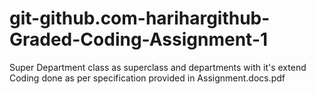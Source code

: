 # git-github.com-harihargithub-Graded-Coding-Assignment-1
Super Department class as superclass and departments with it's extend
Coding done as per specification provided in Assignment.docs.pdf
